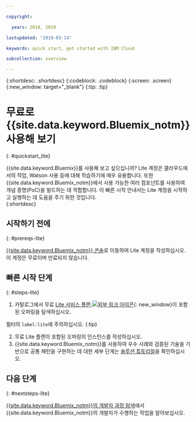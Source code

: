 ```yaml
---

copyright:

  years: 2018, 2019

lastupdated: "2019-03-14"

keywords: quick start, get started with IBM Cloud

subcollection: overview

---
```


{:shortdesc: .shortdesc}
{:codeblock: .codeblock}
{:screen: .screen}
{:new_window: target="_blank"}
{:tip: .tip}


# 무료로 {{site.data.keyword.Bluemix_notm}} 사용해 보기
{: #quickstart_lite}

{{site.data.keyword.Bluemix}}를 사용해 보고 싶으십니까? Lite 계정은 클라우드에서의 작업, Watson 사용 등에 대해 학습하기에 매우 유용합니다. 또한 {{site.data.keyword.Bluemix_notm}}에서 사용 가능한 여러 컴포넌트를 사용하여 개념 증명(PoC)을 빌드하는 데 적합합니다. 이 빠른 시작 안내서는 Lite 계정을 시작하고 실행하는 데 도움을 주기 위한 것입니다.  
{:shortdesc}  

## 시작하기 전에
{: #prereqs-lite}

[{{site.data.keyword.Bluemix_notm}} 콘솔](https://{DomainName})로 이동하여 Lite 계정을 작성하십시오. 이 계정은 무료이며 만료되지 않습니다.

## 빠른 시작 단계
{: #steps-lite}

1. 카탈로그에서 무료 [Lite 서비스 플랜 ![외부 링크 아이콘](../icons/launch-glyph.svg "외부 링크 아이콘")](https://{DomainName}/catalog/?search=label:lite){: new_window}이 포함된 오퍼링을 탐색하십시오.
  
  필터의 `label:lite`에 주의하십시오.
  {:tip}

2. 무료 Lite 플랜이 포함된 오퍼링의 인스턴스를 작성하십시오.
3. {{site.data.keyword.Bluemix_notm}}를 사용하여 우수 사례와 검증된 기술을 기반으로 공통 패턴을 구현하는 데 대한 세부 단계는 [솔루션 튜토리얼](/docs/tutorials?topic=solution-tutorials-tutorials)을 확인하십시오. 


## 다음 단계
{: #nextsteps-lite}

[{{site.data.keyword.Bluemix_notm}}의 개발자 과정 탐색](/docs/overview?topic=overview-dev-journey)에서 {{site.data.keyword.Bluemix_notm}}의 개발자가 수행하는 작업을 알아보십시오. 


